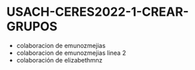 # USACH-CERES2022-1-CREAR-GRUPOS

* colaboracion de emunozmejias
* colaboracion de emunozmejias linea 2
* colaboración de elizabethmnz

